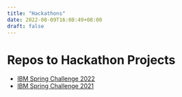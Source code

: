 ```yaml
---
title: "Hackathons"
date: 2022-08-09T16:08:49+08:00
draft: false 
---
```


# Repos to Hackathon Projects
- [IBM Spring Challenge 2022](https://github.com/exAClior/ibm-quantum-spring-challenge-2022)
- [IBM Spring Challenge 2021](https://github.com/exAClior/ibm-quantum-challenge-fall-2021)

